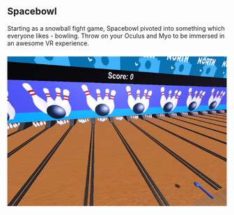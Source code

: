 Spacebowl
---------

Starting as a snowball fight game, Spacebowl pivoted into something which everyone likes - bowling. Throw on your Oculus and Myo to be immersed in an awesome VR experience.

![Spacebowl](https://raw.githubusercontent.com/pwstegman/Spacebowl/master/Spacebowl.png)
